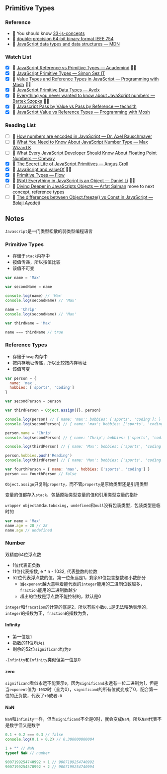 ## Primitive Types

### Reference

- 📜 You should know [33-js-concepts](https://github.com/leonardomso/33-js-concepts#table-of-contents)
- 📜 [double-precision 64-bit binary format IEEE 754](https://en.wikipedia.org/wiki/Floating-point_arithmetic)
- 📜 [JavaScript data types and data structures — MDN](https://developer.mozilla.org/en-US/docs/Web/JavaScript/Data_structures#Primitive_values)

### Watch List

- [x] 🎥 [JavaScript Reference vs Primitive Types — Academind](https://www.youtube.com/watch?v=9ooYYRLdg_g) 👏🏻
- [x] 🎥 [JavaScript Primitive Types — Simon Sez IT](https://www.youtube.com/watch?v=HsbWQsSCE5Y)
- [x] 🎥 [Value Types and Reference Types in JavaScript — Programming with Mosh](https://www.youtube.com/watch?v=e-_mDyqm2oU) 👏🏻
- [x] 🎥 [JavaScript Primitive Data Types — Avelx](https://www.youtube.com/watch?v=qw3j0A3DIzQ)
- [x] 🎥 [Everything you never wanted to know about JavaScript numbers — Bartek Szopka](https://www.youtube.com/watch?v=MqHDDtVYJRI) 👏🏻
- [x] 🎥 [Javascript Pass by Value vs Pass by Reference — techsith](https://www.youtube.com/watch?v=E-dAnFdq8k8)
- [x] 🎥 [JavaScript Value vs Reference Types — Programming with Mosh](https://www.youtube.com/watch?v=fD0t_DKREbE)

### Reading List

- [ ] 📜 [How numbers are encoded in JavaScript — Dr. Axel Rauschmayer](http://2ality.com/2012/04/number-encoding.html)
- [ ] 📜 [What You Need to Know About JavaScript Number Type — Max Wizard K](https://indepth.dev/posts/1139/here-is-what-you-need-to-know-about-javascripts-number-type)
- [ ] 📜 [What Every JavaScript Developer Should Know About Floating Point Numbers — Chewxy](https://blog.chewxy.com/2014/02/24/what-every-javascript-developer-should-know-about-floating-point-numbers/)
- [x] 📜 [The Secret Life of JavaScript Primitives — Angus Croll](https://javascriptweblog.wordpress.com/2010/09/27/the-secret-life-of-javascript-primitives/) 
- [x] 📜 [JavaScript and valueOf](https://javascriptweblog.wordpress.com/2010/05/03/the-value-of-valueof/) 👏🏻
- [x] 📜 [Primitive Types — Flow](https://flow.org/en/docs/types/primitives/)
- [x] 📜 [(Not) Everything in JavaScript is an Object — Daniel Li](https://dev.to/d4nyll/not-everything-in-javascript-is-an-object) 👏🏻
- [ ] 📜 [Diving Deeper in JavaScripts Objects — Arfat Salman](https://blog.bitsrc.io/diving-deeper-in-javascripts-objects-318b1e13dc12) move to next concept, reference types
- [ ] 📜 [The differences between Object.freeze() vs Const in JavaScript — Bolaji Ayodeji](https://medium.com/@bolajiayodeji/the-differences-between-object-freeze-vs-const-in-javascript-4eacea534d7c)

## Notes

`Javascript`是一门类型松散的弱类型编程语言

### Primitive Types

- 存储于`stack`内存中
- 按值传递，所以按值比较
- 该值不可变

```js
var name = 'Max'

var secondName = name

console.log(name) // 'Max'
console.log(secondName) // 'Max'

name = 'Chrip'
console.log(secondName) // 'Max'

var thirdName = 'Max'

name === thirdName // true
```

### Reference Types

- 存储于`heap`内存中
- 按内存地址传递，所以比较按内存地址
- 该值可变

```js
var person = {
  name: 'max',
  hobbies: ['sports', 'coding']
}

var secondPerson = person

var thirdPerson = Object.assign({}, person)

console.log(person) // { name: 'max'; bobbies: ['sports', 'coding']; }
console.log(secondPerson) // { name: 'max'; bobbies: ['sports', 'coding']; }

person.name = 'Chrip'
console.log(secondPerson) // { name: 'Chrip'; bobbies: ['sports', 'coding']; }

console.log(thirdPerson) // { name: 'Max'; bobbies: ['sports', 'coding']; }

person.hobbies.push('Reading')
console.log(thirdPerson) // { name: 'Max'; bobbies: ['sports', 'coding', 'Reading']; }

var fourthPerson = { name: 'max', hobbies: ['sports', 'coding'] }
person === fourthPerson // false
```

`Object.assign`只复制`property`，而不管`property`是原始类型还是引用类型

变量的值都存入`stack`，包括原始类型变量的值和引用类型变量的指针

`wrapper object`and`autoboxing`，`undefined`和`null`没有包装类型，包装类型是临时的

```js
var name = 'Max'
name.age = 28 // 28
name.age // undefined
```

### Number

双精度64位浮点数

- 1位代表正负数
- 11位代表指数, e * n - 1032, 代表整数的位数
- 52位代表浮点数的值，第一位永远是1，剩余51位包含整数和小数部分
  - 当`exponent`越大意味着能代表的`integer`能用的二进制位数越多，`fraction`能用的二进制数越少
  - 超出的位数是浮点数不能控制的，默认是0

`integer`和`fracation`的计算的底是2，所以有些小数`0.1`是无法精确表示的，`integer`的指数为正，`fraction`的指数为负，

#### Infinity

- 第一位是`1`
- 指数的11位均为`1`
- 剩余的52位`significand`均为`0`

`-Infinity`和`Infinity`类似但第一位是0

#### zero

`significand`看似永远不能表示`0`，因为`significand`永远有一位二进制为1，但是当`exponent`值为`-1032`时（全为0），`significand`的所有位就变成了0，配合第一位的正负数，代表了`+0`或者`-0`

#### NaN

`NaN`和`Infinity`一样，但当`significand`不全是0时，就会变成`NaN`，所以`NaN`代表不是数字但又是数字

```js
0.1 + 0.2 === 0.3 // false
console.log(0.1 + 0.2) // 0.300000000004

1 + "" // NaN
typeof NaN // number

9007199254740992 + 1 // 9007199254740992
9007199254570992 + 2 // 9007199254740994
```











